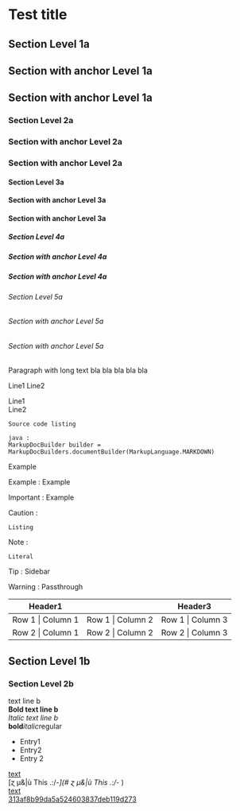 # Test title


## Section Level 1a

<a name="level-1a"></a>
## Section with anchor Level 1a

## Section with anchor Level 1a

### Section Level 2a

<a name="level-2a"></a>
### Section with anchor Level 2a

### Section with anchor Level 2a

#### Section Level 3a

<a name="level-3a"></a>
#### Section with anchor Level 3a

#### Section with anchor Level 3a

##### Section Level 4a

<a name="level-4a"></a>
##### Section with anchor Level 4a

##### Section with anchor Level 4a

###### Section Level 5a

<a name="level-5a"></a>
###### Section with anchor Level 5a

###### Section with anchor Level 5a
Paragraph with long text bla bla bla bla bla

Line1
Line2

Line1  
Line2

```
Source code listing
```

```
java :
MarkupDocBuilder builder = MarkupDocBuilders.documentBuilder(MarkupLanguage.MARKDOWN)
```

Example

Example : 
Example

Important : 
Example

Caution : 
```
Listing
```

Note : 
```
Literal
```

Tip : 
Sidebar

Warning : 
Passthrough


|Header1||Header3|
|---|---|---|
|Row 1 \| Column 1|Row 1 \| Column 2|Row 1 \| Column 3|
|Row 2 \| Column 1|Row 2 \| Column 2|Row 2 \| Column 3|


## Section Level 1b

### Section Level 2b
text line b  
**Bold text line b**  
*Italic text line b*  
**bold***italic*regular  

* Entry1
* Entry2
* Entry 2

<a name="anchor"></a>
<a name="simple-anchor"></a>
<a name="313af8b99da5a524603837deb119d273"></a>
[text](./document.md#anchor)  
[ɀ µ&|ù This .:/-_](#  ɀ µ&|ù This .:/-_  )  
[text](./document.md#anchor)  
[313af8b99da5a524603837deb119d273](#313af8b99da5a524603837deb119d273)  


